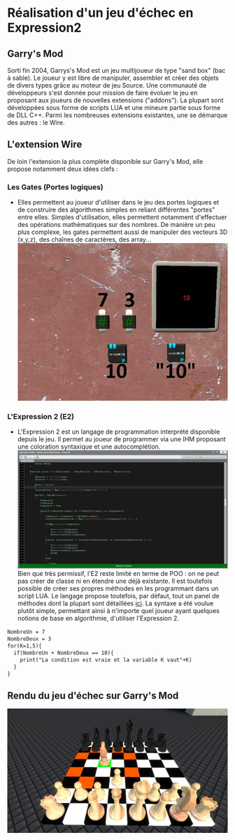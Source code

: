 # Réalisation d'un jeu d'échec en **Expression2**

## Garry's Mod
Sorti fin 2004, Garrys's Mod est un jeu multijoueur de type "sand box" (bac à sable).
Le joueur y est libre de manipuler, assembler et créer des objets de divers types grâce au moteur de jeu Source.
Une communauté de développeurs s'est donnée pour mission de faire évoluer le jeu en proposant aux joueurs de nouvelles extensions ("addons").
La plupart sont développées sous forme de scripts LUA et une mineure partie sous forme de DLL C++.
Parmi les nombreuses extensions existantes, une se démarque des autres : le Wire.

## L'extension Wire
De loin l'extension la plus complète disponible sur Garry's Mod, elle propose notamment deux idées clefs :

### Les Gates (Portes logiques)
- Elles permettent au joueur d'utiliser dans le jeu des portes logiques et de construire des algorithmes simples en reliant différentes "portes" entre elles. Simples d'utilisation, elles permettent notamment d'effectuer des opérations mathématiques sur des nombres.
De manière un peu plus complexe, les gates permettent aussi de manipuler des vecteurs 3D (x,y,z), des chaînes de caractères, des array...
![Apercu Gates](https://github.com/VirgileJallonPeriaux/E2_JeuEchec/blob/master/Images/gates.jpg "Addition de deux entiers, conversion en string puis affichage sur un écran")

### L'Expression 2 (E2)
- L'Expression 2 est un langage de programmation interprété disponible depuis le jeu.
Il permet au joueur de programmer via une IHM proposant une coloration syntaxique et une autocomplétion.
![Apercu Environnement Developpement](https://github.com/VirgileJallonPeriaux/E2_JeuEchec/blob/master/Images/EnvironnementDeveloppementE2.jpg)
Bien que très permissif, l'E2 reste limité en terme de POO : on ne peut pas créer de classe ni en étendre une déjà existante.
Il est toutefois possible de créer ses propres méthodes en les programmant dans un script LUA.
Le langage propose toutefois, par défaut, tout un panel de méthodes dont la plupart sont détaillées [ici](https://github.com/wiremod/wire/wiki/Expression-2).
La syntaxe a été voulue plutôt simple, permettant ainsi à n'importe quel joueur ayant quelques notions de base en algorithmie, d'utiliser l'Expression 2.

```
NombreUn = 7
NombreDeux = 3
for(K=1,5){
  if(NombreUn + NombreDeux == 10){
    print("La condition est vraie et la variable K vaut"+K)
  }
}
```
## Rendu du jeu d'échec sur Garry's Mod
![Apercu de l'échiquier](https://github.com/VirgileJallonPeriaux/E2_JeuEchec/blob/master/Images/jeuEchec.jpg)
